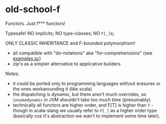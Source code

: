 # old-school-f
Functors. Just f*** functors! 

Typesafe! NO implicits; NO type-classes; NO `F[_]`s;

ONLY CLASSIC INHERITANCE and F-bounded polymorphism!

- all compatible with "do-notations" aka "for-comprehensions" (see [examples.sc](examples.sc)) 
- zip's as a simpler alternative to applicative builders

Notes: 

- it could be ported only to programming languages without erasures or the ones workarounding it (like scala)
- the dispatching is dynamic, but there aren't much overrides, so `invokedynamic` in JVM shouldn't take too much time (presumably).
- technically all functors are higher-order, and F[T] is higher than `T` - though in scala-slang we usually refer to `F[_]` as a higher order type (basically coz it's abstraction we wan't to implement some time later). 
